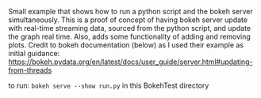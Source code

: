 Small example that shows how to run a python script and the bokeh server simultaneously. This is a proof of concept of 
having bokeh server update with real-time streaming data, sourced from the python script, and update the graph
real time. Also, adds some functionality of adding and removing plots.
Credit to bokeh documentation (below) as I used their example as initial guidance:
https://bokeh.pydata.org/en/latest/docs/user_guide/server.html#updating-from-threads

to run:
`bokeh serve --show run.py` in this BokehTest directory
